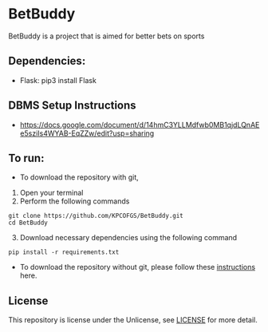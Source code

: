 # BetBuddy

BetBuddy is a project that is aimed for better bets on sports

## Dependencies:
- Flask: pip3 install Flask

## DBMS Setup Instructions
- https://docs.google.com/document/d/14hmC3YLLMdfwb0MB1qjdLQnAEe5sziIs4WYAB-EqZZw/edit?usp=sharing

## To run:
* To download the repository with git, 
1. Open your terminal
2. Perform the following commands
```
git clone https://github.com/KPCOFGS/BetBuddy.git
cd BetBuddy
```
3. Download necessary dependencies using the following command
```
pip install -r requirements.txt
```
* To download the repository without git, please follow these [instructions]() here.

## License

This repository is license under the Unlicense, see [LICENSE](LICENSE) for more detail.
